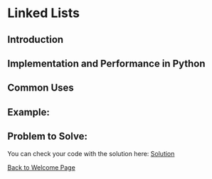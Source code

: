 # Linked Lists
<!-- Introduction -->
## Introduction

<!-- Using a Linked list / Operations / performance -->
## Implementation and Performance in Python

<!-- Common uses -->
## Common Uses

<!-- Example -->
## Example:

<!-- Problem to Solve -->
## Problem to Solve:

<!-- Link to solution -->
You can check your code with the solution here: [Solution](tbd.py)



[Back to Welcome Page](0-welcome.md)
